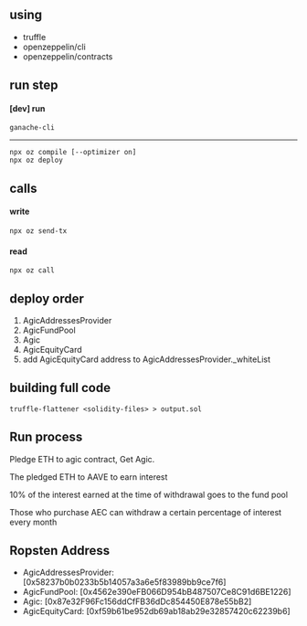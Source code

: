 ## using 
- truffle
- openzeppelin/cli
- openzeppelin/contracts

## run step

#### [dev] run
`ganache-cli`

-----

``` shell
npx oz compile [--optimizer on]
npx oz deploy
```

## calls

#### write
`npx oz send-tx`
#### read 
`npx oz call`
## deploy order
1. AgicAddressesProvider
2. AgicFundPool
3. Agic
4. AgicEquityCard
5. add AgicEquityCard address to AgicAddressesProvider._whiteList

## building full code
`truffle-flattener <solidity-files> > output.sol`

## Run process
Pledge ETH to agic contract, Get Agic.

The pledged ETH to AAVE to earn interest

10% of the interest earned at the time of withdrawal goes to the fund pool

Those who purchase AEC can withdraw a certain percentage of interest every month

## Ropsten Address 
- AgicAddressesProvider: [0x58237b0b0233b5b14057a3a6e5f83989bb9ce7f6]
- AgicFundPool: [0x4562e390eFB066D954bB487507Ce8C91d6BE1226]
- Agic: [0x87e32F96Fc156ddCfFB36dDc854450E878e55bB2]
- AgicEquityCard: [0xf59b61be952db69ab18ab29e32857420c62239b6]